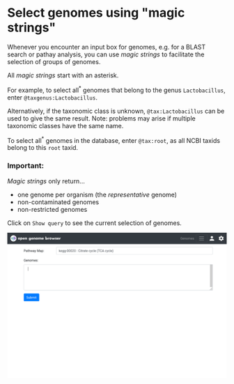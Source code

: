 <link rel="shortcut icon" type="image/svg+xml" href="/opengenomebrowser/favicon.svg">

# Select genomes using "magic strings"

Whenever you encounter an input box for genomes, e.g. for a BLAST search or pathay analysis, you can use _magic strings_ to facilitate the selection of groups of genomes.

All _magic strings_ start with an asterisk.

For example, to select all<sup>*</sup> genomes that belong to the genus `Lactobacillus`, enter `@taxgenus:Lactobacillus`.

Alternatively, if the taxonomic class is unknown, `@tax:Lactobacillus` can be used to give the same result. 
Note: problems may arise if multiple taxonomic classes have the same name.

To select all<sup>*</sup> genomes in the database, enter `@tax:root`, as all NCBI taxids belong to this `root` taxid.

### Important:

_Magic strings_ only return...

  - one genome per organism (the _representative_ genome)
  - non-contaminated genomes
  - non-restricted genomes

Click on `Show query` to see the current selection of genomes.

![magic strings demo](../media/magic-strings.apng)
